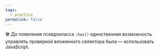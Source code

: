 ```yaml
---
tags:
  - practice
permalink: false
---
```


🛠 До появления псевдокласса `:has()` единственная возможность управлять проверкой вложенного селектора была — использовать JavaScript.
